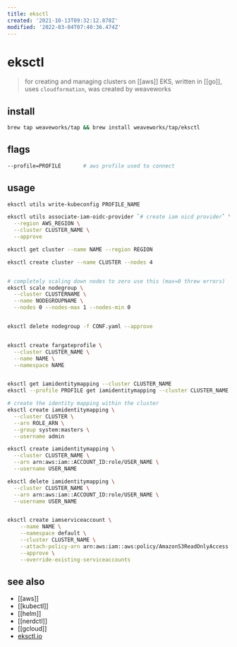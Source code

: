 ```yaml
---
title: eksctl
created: '2021-10-13T09:32:12.878Z'
modified: '2022-03-04T07:40:36.474Z'
---
```


# eksctl

> for creating and managing clusters on [[aws]] EKS, written in [[go]], uses `cloudformation`, was created by weaveworks

## install

```sh
brew tap weaveworks/tap && brew install weaveworks/tap/eksctl
```

## flags

```sh
--profile=PROFILE       # aws profile used to connect
```

## usage

```sh
eksctl utils write-kubeconfig PROFILE_NAME

eksctl utils associate-iam-oidc-provider `# create iam oicd provider` \
  --region AWS_REGION \
  --cluster CLUSTER_NAME \
  --approve

eksctl get cluster --name NAME --region REGION

eksctl create cluster --name CLUSTER --nodes 4


# completely scaling down nodes to zero use this (max=0 threw errors)
eksctl scale nodegroup \
  --cluster CLUSTERNAME \
  --name NODEGROUPNAME \
  --nodes 0 --nodes-max 1 --nodes-min 0


eksctl delete nodegroup -f CONF.yaml --approve


eksctl create fargateprofile \
  --cluster CLUSTER_NAME \
  --name NAME \
  --namespace NAME


eksctl get iamidentitymapping --cluster CLUSTER_NAME
eksctl --profile PROFILE get iamidentitymapping --cluster CLUSTER_NAME

# create the identity mapping within the cluster
eksctl create iamidentitymapping \
  --cluster CLUSTER \
  --arn ROLE_ARN \
  --group system:masters \
  --username admin

eksctl create iamidentitymapping \
  --cluster CLUSTER_NAME \
  --arn arn:aws:iam::ACCOUNT_ID:role/USER_NAME \
  --username USER_NAME

eksctl delete iamidentitymapping \
  --cluster CLUSTER_NAME \
  --arn arn:aws:iam::ACCOUNT_ID:role/USER_NAME \
  --username USER_NAME


eksctl create iamserviceaccount \
	--name NAME \
	--namespace default \
	--cluster CLUSTER_NAME \
	--attach-policy-arn arn:aws:iam::aws:policy/AmazonS3ReadOnlyAccess \
	--approve \
	--override-existing-serviceaccounts
```

## see also

- [[aws]]
- [[kubectl]]
- [[helm]]
- [[nerdctl]]
- [[gcloud]]
- [eksctl.io](https://eksctl.io/)
